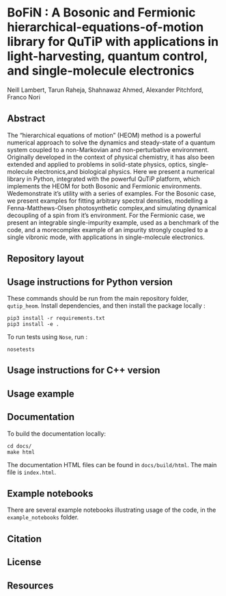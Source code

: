 # BoFiN : A Bosonic and Fermionic hierarchical-equations-of-motion library for QuTiP with applications in light-harvesting, quantum control, and single-molecule electronics

Neill Lambert, Tarun Raheja, Shahnawaz Ahmed, Alexander Pitchford, Franco Nori 

## Abstract

The “hierarchical equations of motion” (HEOM) method is a powerful numerical approach to solve the dynamics and steady-state of a quantum system coupled to a non-Markovian and non-perturbative environment. Originally developed in the context of physical chemistry, it has also been extended and applied to problems in solid-state physics, optics, single-molecule electronics,and biological physics. Here we present a numerical library in Python, integrated with the powerful QuTiP platform, which implements the HEOM for both Bosonic and Fermionic environments. Wedemonstrate it’s utility with a series of examples.  For the Bosonic case, we present examples for fitting arbitrary spectral densities, modelling a Fenna-Matthews-Olsen photosynthetic complex,and simulating dynamical decoupling of a spin from it’s environment.  For the Fermionic case, we present an integrable single-impurity example, used as a benchmark of the code, and a morecomplex example of an impurity strongly coupled to a single vibronic mode, with applications in single-molecule electronics.

## Repository layout

## Usage instructions for Python version

These commands should be run from the main repository folder, `qutip_heom`.
Install dependencies, and then install the package locally :
```
pip3 install -r requirements.txt
pip3 install -e .
```
To run tests using `Nose`, run :
```
nosetests
```
## Usage instructions for C++ version

## Usage example

## Documentation

To build the documentation locally:
```
cd docs/
make html
```

The documentation HTML files can be found in `docs/build/html`. The main file is `index.html`.

## Example notebooks

There are several example notebooks illustrating usage of the code, in the `example_notebooks` folder.

## Citation

## License

## Resources
